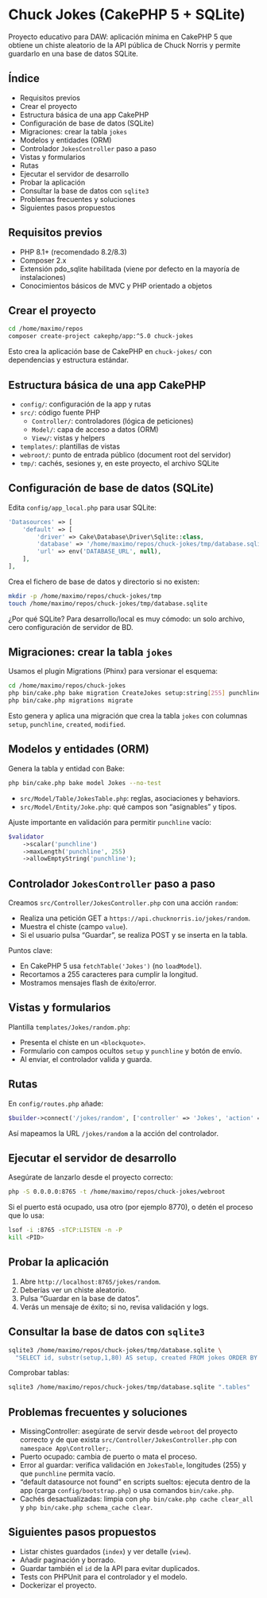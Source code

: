 # Chuck Jokes (CakePHP 5 + SQLite)

Proyecto educativo para DAW: aplicación mínima en CakePHP 5 que obtiene un chiste aleatorio de la API pública de Chuck Norris y permite guardarlo en una base de datos SQLite.

## Índice
- Requisitos previos
- Crear el proyecto
- Estructura básica de una app CakePHP
- Configuración de base de datos (SQLite)
- Migraciones: crear la tabla `jokes`
- Modelos y entidades (ORM)
- Controlador `JokesController` paso a paso
- Vistas y formularios
- Rutas
- Ejecutar el servidor de desarrollo
- Probar la aplicación
- Consultar la base de datos con `sqlite3`
- Problemas frecuentes y soluciones
- Siguientes pasos propuestos

## Requisitos previos
- PHP 8.1+ (recomendado 8.2/8.3)
- Composer 2.x
- Extensión pdo_sqlite habilitada (viene por defecto en la mayoría de instalaciones)
- Conocimientos básicos de MVC y PHP orientado a objetos

## Crear el proyecto
```bash
cd /home/maximo/repos
composer create-project cakephp/app:^5.0 chuck-jokes
```
Esto crea la aplicación base de CakePHP en `chuck-jokes/` con dependencias y estructura estándar.

## Estructura básica de una app CakePHP
- `config/`: configuración de la app y rutas
- `src/`: código fuente PHP
  - `Controller/`: controladores (lógica de peticiones)
  - `Model/`: capa de acceso a datos (ORM)
  - `View/`: vistas y helpers
- `templates/`: plantillas de vistas
- `webroot/`: punto de entrada público (document root del servidor)
- `tmp/`: cachés, sesiones y, en este proyecto, el archivo SQLite

## Configuración de base de datos (SQLite)
Edita `config/app_local.php` para usar SQLite:
```php
'Datasources' => [
    'default' => [
        'driver' => Cake\Database\Driver\Sqlite::class,
        'database' => '/home/maximo/repos/chuck-jokes/tmp/database.sqlite',
        'url' => env('DATABASE_URL', null),
    ],
],
```
Crea el fichero de base de datos y directorio si no existen:
```bash
mkdir -p /home/maximo/repos/chuck-jokes/tmp
touch /home/maximo/repos/chuck-jokes/tmp/database.sqlite
```

¿Por qué SQLite? Para desarrollo/local es muy cómodo: un solo archivo, cero configuración de servidor de BD.

## Migraciones: crear la tabla `jokes`
Usamos el plugin Migrations (Phinx) para versionar el esquema:
```bash
cd /home/maximo/repos/chuck-jokes
php bin/cake.php bake migration CreateJokes setup:string[255] punchline:string[255] created modified
php bin/cake.php migrations migrate
```
Esto genera y aplica una migración que crea la tabla `jokes` con columnas `setup`, `punchline`, `created`, `modified`.

## Modelos y entidades (ORM)
Genera la tabla y entidad con Bake:
```bash
php bin/cake.php bake model Jokes --no-test
```
- `src/Model/Table/JokesTable.php`: reglas, asociaciones y behaviors.
- `src/Model/Entity/Joke.php`: qué campos son “asignables” y tipos.

Ajuste importante en validación para permitir `punchline` vacío:
```php
$validator
    ->scalar('punchline')
    ->maxLength('punchline', 255)
    ->allowEmptyString('punchline');
```

## Controlador `JokesController` paso a paso
Creamos `src/Controller/JokesController.php` con una acción `random`:
- Realiza una petición GET a `https://api.chucknorris.io/jokes/random`.
- Muestra el chiste (campo `value`).
- Si el usuario pulsa “Guardar”, se realiza POST y se inserta en la tabla.

Puntos clave:
- En CakePHP 5 usa `fetchTable('Jokes')` (no `loadModel`).
- Recortamos a 255 caracteres para cumplir la longitud.
- Mostramos mensajes flash de éxito/error.

## Vistas y formularios
Plantilla `templates/Jokes/random.php`:
- Presenta el chiste en un `<blockquote>`.
- Formulario con campos ocultos `setup` y `punchline` y botón de envío.
- Al enviar, el controlador valida y guarda.

## Rutas
En `config/routes.php` añade:
```php
$builder->connect('/jokes/random', ['controller' => 'Jokes', 'action' => 'random']);
```
Así mapeamos la URL `/jokes/random` a la acción del controlador.

## Ejecutar el servidor de desarrollo
Asegúrate de lanzarlo desde el proyecto correcto:
```bash
php -S 0.0.0.0:8765 -t /home/maximo/repos/chuck-jokes/webroot
```
Si el puerto está ocupado, usa otro (por ejemplo 8770), o detén el proceso que lo usa:
```bash
lsof -i :8765 -sTCP:LISTEN -n -P
kill <PID>
```

## Probar la aplicación
1. Abre `http://localhost:8765/jokes/random`.
2. Deberías ver un chiste aleatorio.
3. Pulsa “Guardar en la base de datos”.
4. Verás un mensaje de éxito; si no, revisa validación y logs.

## Consultar la base de datos con `sqlite3`
```bash
sqlite3 /home/maximo/repos/chuck-jokes/tmp/database.sqlite \
  "SELECT id, substr(setup,1,80) AS setup, created FROM jokes ORDER BY id DESC LIMIT 10;"
```
Comprobar tablas:
```bash
sqlite3 /home/maximo/repos/chuck-jokes/tmp/database.sqlite ".tables"
```

## Problemas frecuentes y soluciones
- MissingController: asegúrate de servir desde `webroot` del proyecto correcto y de que exista `src/Controller/JokesController.php` con `namespace App\Controller;`.
- Puerto ocupado: cambia de puerto o mata el proceso.
- Error al guardar: verifica validación en `JokesTable`, longitudes (255) y que `punchline` permita vacío.
- “default datasource not found” en scripts sueltos: ejecuta dentro de la app (carga `config/bootstrap.php`) o usa comandos `bin/cake.php`.
- Cachés desactualizadas: limpia con `php bin/cake.php cache clear_all` y `php bin/cake.php schema_cache clear`.

## Siguientes pasos propuestos
- Listar chistes guardados (`index`) y ver detalle (`view`).
- Añadir paginación y borrado.
- Guardar también el `id` de la API para evitar duplicados.
- Tests con PHPUnit para el controlador y el modelo.
- Dockerizar el proyecto.
